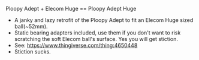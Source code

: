 Ploopy Adept + Elecom Huge == Ploopy Adept Huge

 - A janky and lazy retrofit of the Ploopy Adept to fit an Elecom Huge sized ball(~52mm).
 - Static bearing adapters included, use them if you don't want to risk scratching the soft Elecom ball's surface. Yes you will get stiction.
 - See: https://www.thingiverse.com/thing:4650448
 - Stiction sucks.
